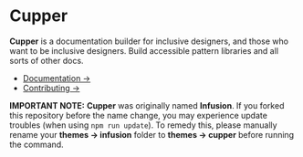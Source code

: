 # Cupper

**Cupper** is a documentation builder for inclusive designers, and those who want to be inclusive designers. Build accessible pattern libraries and all sorts of other docs.

* [Documentation →](https://thepaciellogroup.github.io/cupper)
* [Contributing →](https://github.com/ThePacielloGroup/cupper/blob/master/CONTRIBUTING.md)

**IMPORTANT NOTE:** **Cupper** was originally named **Infusion**. If you forked this repository before the name change, you may experience update troubles (when using `npm run update`). To remedy this, please manually rename your **themes → infusion** folder to **themes → cupper** before running the command.

